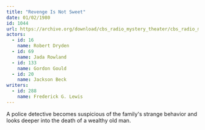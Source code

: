 ```yaml
---
title: "Revenge Is Not Sweet"
date: 01/02/1980
id: 1044
url: https://archive.org/download/cbs_radio_mystery_theater/cbs_radio_mystery_theater-1001-1050.zip/cbs_radio_mystery_theater-1001-1050%2Fcbsrmt_1044_revenge_is_not_sweet.mp3
actors:  
  - id: 16
    name: Robert Dryden  
  - id: 69
    name: Jada Rowland  
  - id: 133
    name: Gordon Gould  
  - id: 20
    name: Jackson Beck
writers:  
  - id: 288
    name: Frederick G. Lewis
---
```

A police detective becomes suspicious of the family's strange behavior and looks deeper into the death of a wealthy old man.